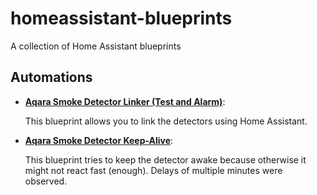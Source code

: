 # homeassistant-blueprints

A collection of Home Assistant blueprints

## Automations

- **[Aqara Smoke Detector Linker (Test and Alarm)](https://github.com/dagobert/homeassistant-blueprints/tree/stable/automations/aqara-smoke-detector-linker)**:

  This blueprint allows you to link the detectors using Home Assistant.

- **[Aqara Smoke Detector Keep-Alive](https://github.com/dagobert/homeassistant-blueprints/tree/stable/automations/aqara-smoke-detector-keepalive)**:

  This blueprint tries to keep the detector awake because otherwise it might not react fast (enough). Delays of multiple minutes were observed.


